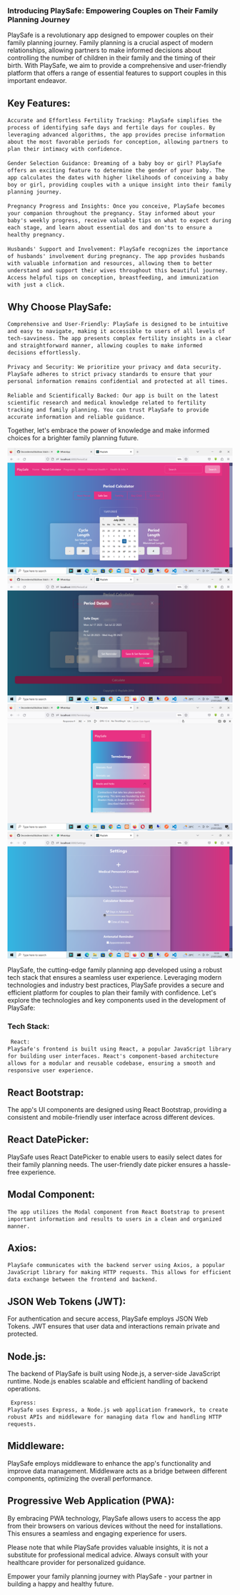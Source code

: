 ### Introducing PlaySafe: Empowering Couples on Their Family Planning Journey

PlaySafe is a revolutionary app designed to empower couples on their family planning journey. Family planning is a crucial aspect of modern relationships, allowing partners to make informed decisions about controlling the number of children in their family and the timing of their birth. With PlaySafe, we aim to provide a comprehensive and user-friendly platform that offers a range of essential features to support couples in this important endeavor.

## Key Features:

    Accurate and Effortless Fertility Tracking: PlaySafe simplifies the process of identifying safe days and fertile days for couples. By leveraging advanced algorithms, the app provides precise information about the most favorable periods for conception, allowing partners to plan their intimacy with confidence.

    Gender Selection Guidance: Dreaming of a baby boy or girl? PlaySafe offers an exciting feature to determine the gender of your baby. The app calculates the dates with higher likelihoods of conceiving a baby boy or girl, providing couples with a unique insight into their family planning journey.

    Pregnancy Progress and Insights: Once you conceive, PlaySafe becomes your companion throughout the pregnancy. Stay informed about your baby's weekly progress, receive valuable tips on what to expect during each stage, and learn about essential dos and don'ts to ensure a healthy pregnancy.

    Husbands' Support and Involvement: PlaySafe recognizes the importance of husbands' involvement during pregnancy. The app provides husbands with valuable information and resources, allowing them to better understand and support their wives throughout this beautiful journey. Access helpful tips on conception, breastfeeding, and immunization with just a click.

## Why Choose PlaySafe:

    Comprehensive and User-Friendly: PlaySafe is designed to be intuitive and easy to navigate, making it accessible to users of all levels of tech-savviness. The app presents complex fertility insights in a clear and straightforward manner, allowing couples to make informed decisions effortlessly.

    Privacy and Security: We prioritize your privacy and data security. PlaySafe adheres to strict privacy standards to ensure that your personal information remains confidential and protected at all times.

    Reliable and Scientifically Backed: Our app is built on the latest scientific research and medical knowledge related to fertility tracking and family planning. You can trust PlaySafe to provide accurate information and reliable guidance.


Together, let's embrace the power of knowledge and make informed choices for a brighter family planning future.



<img src="PlalysafeImages/Playsafe1.png">
<img src="PlalysafeImages/Playsafe2.png">
<img src="PlalysafeImages/Playsafe3.png">
<img src="PlalysafeImages/Playsafe4.png">

 PlaySafe, the cutting-edge family planning app developed using a robust tech stack that ensures a seamless user experience. Leveraging modern technologies and industry best practices, PlaySafe provides a secure and efficient platform for couples to plan their family with confidence. Let's explore the technologies and key components used in the development of PlaySafe:

### Tech Stack:

     React:
    PlaySafe's frontend is built using React, a popular JavaScript library for building user interfaces. React's component-based architecture allows for a modular and reusable codebase, ensuring a smooth and responsive user experience.

   ## React Bootstrap: 
   The app's UI components are designed using React Bootstrap, providing a consistent and mobile-friendly user interface across different devices.

   ## React DatePicker:
   PlaySafe uses React DatePicker to enable users to easily select dates for their family planning needs. The user-friendly date picker ensures a hassle-free experience.

   ## Modal Component:
    The app utilizes the Modal component from React Bootstrap to present important information and results to users in a clean and organized manner.

   ## Axios: 
    PlaySafe communicates with the backend server using Axios, a popular JavaScript library for making HTTP requests. This allows for efficient data exchange between the frontend and backend.

   ## JSON Web Tokens (JWT):
   For authentication and secure access, PlaySafe employs JSON Web Tokens. JWT ensures that user data and interactions remain private and protected.

   ## Node.js:
   The backend of PlaySafe is built using Node.js, a server-side JavaScript runtime. Node.js enables scalable and efficient handling of backend operations.

     Express: 
    PlaySafe uses Express, a Node.js web application framework, to create robust APIs and middleware for managing data flow and handling HTTP requests.

   ## Middleware: 
   PlaySafe employs middleware to enhance the app's functionality and improve data management. Middleware acts as a bridge between different components, optimizing the overall performance.

   ## Progressive Web Application (PWA):
   By embracing PWA technology, PlaySafe allows users to access the app from their browsers on various devices without the need for installations. This ensures a seamless and engaging experience for users.



Please note that while PlaySafe provides valuable insights, it is not a substitute for professional medical advice. Always consult with your healthcare provider for personalized guidance.

Empower your family planning journey with PlaySafe - your partner in building a happy and healthy future.
